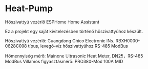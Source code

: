 # Heat-Pump
Hőszivattyú vezérlő ESPHome Home Assistant

Ez a projekt egy saját kivitelezésben történő hőszívattyúhoz készült.

Hőszivattyú vezérlő: Guangdong Chico Electronic INs. RBXH0000-0628C008 típus, levegő-víz hőszivattyúhoz RS-485 ModBus

Hőmennyiség mérő: Mainone Ultrasonic Heat Meter, DN25，RS-485 ModBus
Villamos figyasztásmérő: PRO380-Mod 100A MID
